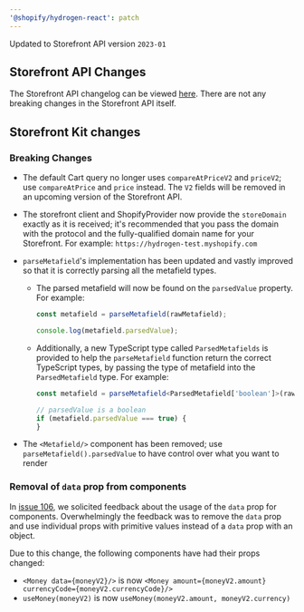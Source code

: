 ```yaml
---
'@shopify/hydrogen-react': patch
---
```


Updated to Storefront API version `2023-01`

## Storefront API Changes

The Storefront API changelog can be viewed [here](https://shopify.dev/api/release-notes/2023-01#graphql-storefront-api-changes). There are not any breaking changes in the Storefront API itself.

## Storefront Kit changes

### Breaking Changes

- The default Cart query no longer uses `compareAtPriceV2` and `priceV2`; use `compareAtPrice` and `price` instead. The `V2` fields will be removed in an upcoming version of the Storefront API.
- The storefront client and ShopifyProvider now provide the `storeDomain` exactly as it is received; it's recommended that you pass the domain with the protocol and the fully-qualified domain name for your Storefront. For example: `https://hydrogen-test.myshopify.com`
- `parseMetafield`'s implementation has been updated and vastly improved so that it is correctly parsing all the metafield types.

  - The parsed metafield will now be found on the `parsedValue` property. For example:

    ```ts
    const metafield = parseMetafield(rawMetafield);

    console.log(metafield.parsedValue);
    ```

  - Additionally, a new TypeScript type called `ParsedMetafields` is provided to help the `parseMetafield` function return the correct TypeScript types, by passing the type of metafield into the `ParsedMetafield` type. For example:

    ```ts
    const metafield = parseMetafield<ParsedMetafield['boolean']>(rawMetafield);

    // parsedValue is a boolean
    if (metafield.parsedValue === true) {
    }
    ```

- The `<Metafield/>` component has been removed; use `parseMetafield().parsedValue` to have control over what you want to render

### Removal of `data` prop from components

In [issue 106](https://github.com/Shopify/hydrogen-ui/issues/106), we solicited feedback about the usage of the `data` prop for components. Overwhelmingly the feedback was to remove the `data` prop and use individual props with primitive values instead of a `data` prop with an object.

Due to this change, the following components have had their props changed:

- `<Money data={moneyV2}/>` is now `<Money amount={moneyV2.amount} currencyCode={moneyV2.currencyCode}/>`
- `useMoney(moneyV2)` is now `useMoney(moneyV2.amount, moneyV2.currency)`
